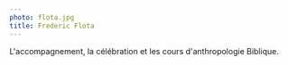 ```yaml
---
photo: flota.jpg
title: Frederic Flota
---
```

L'accompagnement, la célébration et les cours d'anthropologie Biblique.

